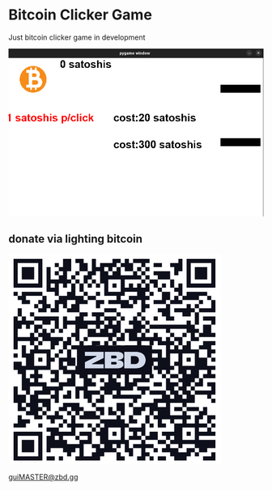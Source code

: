 # Bitcoin Clicker Game

Just bitcoin clicker game in development

![game picture](https://github.com/guiOO1/bitcoin-clicker-pygame/blob/main/readme/game_preview.png)


## donate via lighting bitcoin
![donate pls](https://github.com/guiOO1/bitcoin-clicker-pygame/blob/main/readme/lightning_qr.png)

guiMASTER@zbd.gg